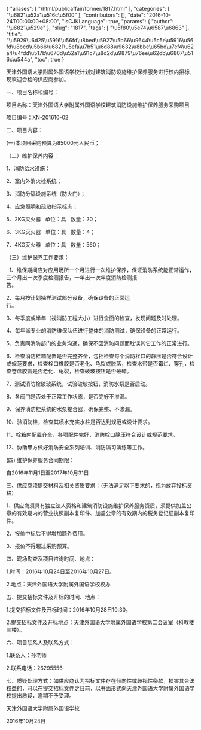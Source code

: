 {
    "aliases": [
        "/html/publicaffair/former/1817.html"
    ],
    "categories": [
        "\u6821\u52a1\u516c\u5f00"
    ],
    "contributors": [],
    "date": "2016-10-24T00:00:00+08:00",
    "isCJKLanguage": true,
    "params": {
        "author": "\u6821\u529e"
    },
    "slug": "1817",
    "tags": [
        "\u5f80\u5e74\u6587\u6863"
    ],
    "title": "\u5929\u6d25\u5916\u56fd\u8bed\u5927\u5b66\u9644\u5c5e\u5916\u56fd\u8bed\u5b66\u6821\u5efa\u7b51\u6d88\u9632\u8bbe\u65bd\u7ef4\u62a4\u4fdd\u517b\u670d\u52a1\u91c7\u8d2d\u9879\u76ee\u62db\u6807\u516c\u544a",
    "toc": true
}

天津外国语大学附属外国语学校计划对建筑消防设施维护保养服务进行校内招标,现欢迎合格的供应商参加。




一、项目名称和编号：




项目名称：天津外国语大学附属外国语学校建筑消防设施维护保养服务采购项目




项目编号：XN-201610-02




二、项目内容：




(一)本项目采购预算为85000元人民币；




（二）维护保养内容：




1、消防给水设施；




2、室内外消火栓系统；




3、消防分隔设施系统（防火门）；




4、应急照明和疏散指示标志；




5、2KG灭火器   单位：具   数量：20；




6、3KG灭火器   单位：具   数量：4；




7、4KG灭火器   单位：具   数量：560；




（三）维护保养工作要求：




  1、维保期间应对应用场所一个月进行一次维护保养，保证消防系统能正常运作，三个月出一次季度检测报告，一年出一次年度消防检测报告。                                    




2、每月按计划抽样测试部分设备，确保设备的正常运行。                                       




3、每季度或半年（视消防工程大小）进行全面的检查，发现问题及时处理。




4、每年派专业的消防维保队伍进行整体的消防测试，确保设备的正常运行。




5、负责同消防部门的业务沟通，确保不因消防问题而耽误其它工作的正常进行。




6、检查消防栓箱配置是否完整齐全，包括检查每个消防栓口的静压是否符合设计或规范要求，检查栓口橡胶是否老化、龟裂或脱落，检查水带是否霉烂、穿孔，检查卷盘胶管是否老化、龟裂，检查破玻按钮是否破碎。




7、测试消防栓破玻系统，试验破玻按钮，消防水泵是否启动。




8、各阀门是否处于正常工作状态，是否完好不渗漏。




9、保养消防栓系统的水泵接合器，确保完整、不渗漏。




10、验消防栓，检查其喷水充实水柱是否达到规范或设计要求。




11、栓箱内配置齐全，各项配件完好，消防栓口静压符合设计或规范要求。




12、协助甲方做好消防安全系列培训、消防演习演练等工作。




(四) 维护保养服务合同期限：




自2016年11月1日至2017年10月31日




三、供应商须提交材料及相关资质要求：（无法满足以下要求的，视为放弃投标资格）




1、供应商须具有独立法人资格和建筑消防设施维护保养服务资质，须提供加盖公章的有效期内的营业执照副本复印件、加盖公章的有效期内的税务登记证副本复印件。




2、报价中标后不得增加额外费用。




3、报价不得超过采购预算。




四、现场勘查及项目咨询时间、地点：




1.时间：2016年10月24日至2016年10月27日。 




2.地点：天津外国语大学附属外国语学校校办




五、提交招标文件及开标的时间、地点：




1.提交招标文件及开标时间：2016年10月28日10:30。




2.提交招标文件及开标地点：天津外国语大学附属外国语学校第二会议室（科教楼三楼）。




六、项目联系人及联系方式：




1.联系人：孙老师




2.联系电话：26295556




七、质疑处理方式：如供应商认为招标文件存在倾向性或歧视性条款，损害其合法权益的，可以在提交招标文件之日前，以书面形式向天津外国语大学附属外国语学校提出质疑，逾期不予受理。




天津外国语大学附属外国语学校




2016年10月24日


